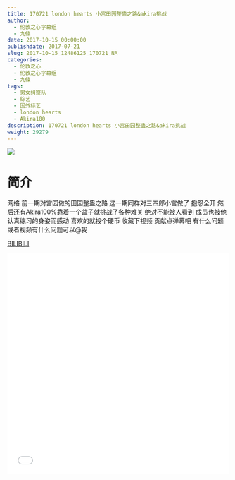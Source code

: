 ```yaml
---
title: 170721 london hearts 小宫田园整蛊之路&akira挑战
author: 
  - 伦敦之心字幕组
  - 九條
date: 2017-10-15 00:00:00
publishdate: 2017-07-21
slug: 2017-10-15_12486125_170721_NA
categories: 
  - 伦敦之心
  - 伦敦之心字幕组
  - 九條
tags: 
  - 男女纠察队
  - 综艺
  - 国外综艺
  - london hearts
  - Akira100
description: 170721 london hearts 小宫田园整蛊之路&akira挑战
weight: 29279
---
```


![](https://i.imgur.com/61BOFyF.jpg)

# 简介  
网络
前一期对宫园做的田园整蛊之路 这一期同样对三四郎小宫做了 抱怨全开 然后还有Akira100%靠着一个盆子就挑战了各种难关 绝对不能被人看到 成员也被他认真练习的身姿而感动 喜欢的就投个硬币 收藏下视频 贡献点弹幕吧 有什么问题或者视频有什么问题可以@我

  [BILIBILI](https://www.bilibili.com/video/av12486125/)


  <iframe src="//www.bilibili.com/html/html5player.html?cid=20548769&aid=12486125" width="100%" height="500" frameborder="0" allowfullscreen="allowfullscreen"></iframe>
